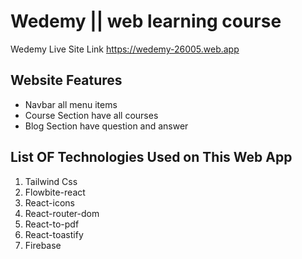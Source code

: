 # Wedemy || web learning course

Wedemy Live Site Link  https://wedemy-26005.web.app

## Website Features

- Navbar all menu items
- Course Section have all courses
- Blog Section have question and answer

## List OF Technologies Used on This Web App

1. Tailwind Css
2. Flowbite-react
3. React-icons
4. React-router-dom
5. React-to-pdf
6. React-toastify
7. Firebase


